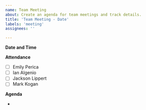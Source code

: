 ```yaml
---
name: Team Meeting
about: Create an agenda for team meetings and track details.
title: 'Team Meeting - Date'
labels: 'meeting'
assignees: ''

---
```


**Date and Time**

**Attendance**

- [ ] Emily Perica
- [ ] Ian Algenio
- [ ] Jackson Lippert
- [ ] Mark Kogan

**Agenda**

- 
